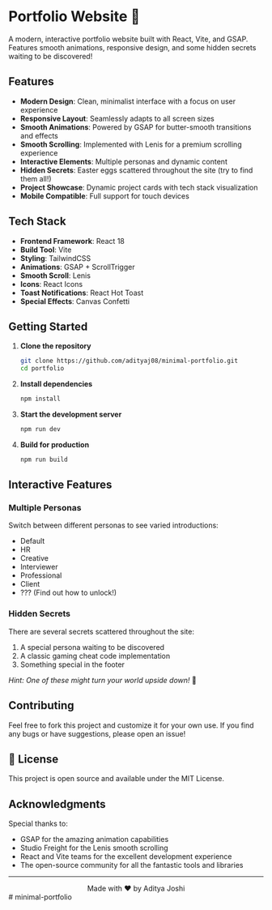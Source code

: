 # Portfolio Website 🚀

A modern, interactive portfolio website built with React, Vite, and GSAP. Features smooth animations, responsive design, and some hidden secrets waiting to be discovered!

## Features

- **Modern Design**: Clean, minimalist interface with a focus on user experience
- **Responsive Layout**: Seamlessly adapts to all screen sizes
- **Smooth Animations**: Powered by GSAP for butter-smooth transitions and effects
- **Smooth Scrolling**: Implemented with Lenis for a premium scrolling experience
- **Interactive Elements**: Multiple personas and dynamic content
- **Hidden Secrets**: Easter eggs scattered throughout the site (try to find them all!)
- **Project Showcase**: Dynamic project cards with tech stack visualization
- **Mobile Compatible**: Full support for touch devices

## Tech Stack

- **Frontend Framework**: React 18
- **Build Tool**: Vite
- **Styling**: TailwindCSS
- **Animations**: GSAP + ScrollTrigger
- **Smooth Scroll**: Lenis
- **Icons**: React Icons
- **Toast Notifications**: React Hot Toast
- **Special Effects**: Canvas Confetti

## Getting Started

1. **Clone the repository**
   ```bash
   git clone https://github.com/adityaj08/minimal-portfolio.git
   cd portfolio
   ```

2. **Install dependencies**
   ```bash
   npm install
   ```

3. **Start the development server**
   ```bash
   npm run dev
   ```

4. **Build for production**
   ```bash
   npm run build
   ```

## Interactive Features

### Multiple Personas
Switch between different personas to see varied introductions:
- Default
- HR
- Creative
- Interviewer
- Professional
- Client
- ??? (Find out how to unlock!)

### Hidden Secrets 
There are several secrets scattered throughout the site:
1. A special persona waiting to be discovered
2. A classic gaming cheat code implementation
3. Something special in the footer

*Hint: One of these might turn your world upside down!* 🔄

##  Contributing

Feel free to fork this project and customize it for your own use. If you find any bugs or have suggestions, please open an issue!

## 📄 License

This project is open source and available under the MIT License.

## Acknowledgments

Special thanks to:
- GSAP for the amazing animation capabilities
- Studio Freight for the Lenis smooth scrolling
- React and Vite teams for the excellent development experience
- The open-source community for all the fantastic tools and libraries

---

<div align="center">
Made with ❤️ by Aditya Joshi
</div> #   m i n i m a l - p o r t f o l i o  
 